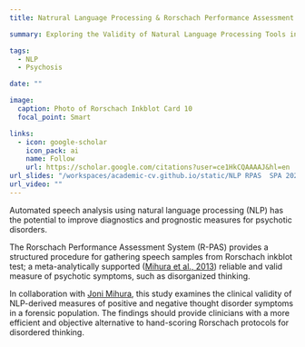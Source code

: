```yaml
---
title: Natrural Language Processing & Rorschach Performance Assessment System

summary: Exploring the Validity of Natural Language Processing Tools in Psychosis Assessment 

tags:
  - NLP
  - Psychosis

date: ""

image: 
  caption: Photo of Rorschach Inkblot Card 10
  focal_point: Smart

links:
  - icon: google-scholar
    icon_pack: ai
    name: Follow
    url: https://scholar.google.com/citations?user=ce1HkCQAAAAJ&hl=en
url_slides: "/workspaces/academic-cv.github.io/static/NLP RPAS  SPA 2023 presentation.pdf"
url_video: ""
---
```


Automated speech analysis using natural language processing (NLP) has the potential to improve diagnostics and prognostic measures for psychotic disorders.

The Rorschach Performance Assessment System (R-PAS) provides a structured procedure for gathering speech samples from Rorschach inkblot test; a meta-analytically supported ([Mihura et al., 2013](https://psycnet.apa.org/record/2012-23139-001)) reliable and valid measure of psychotic symptoms, such as disorganized thinking. 

In collaboration with [Joni Mihura](https://www.utoledo.edu/al/psychology/people/faculty/mihura.html), this study examines the clinical validity of NLP-derived measures of positive and negative thought disorder symptoms in a forensic population. The findings should provide clinicians with a more efficient and objective alternative to hand-scoring Rorschach protocols for disordered thinking. 